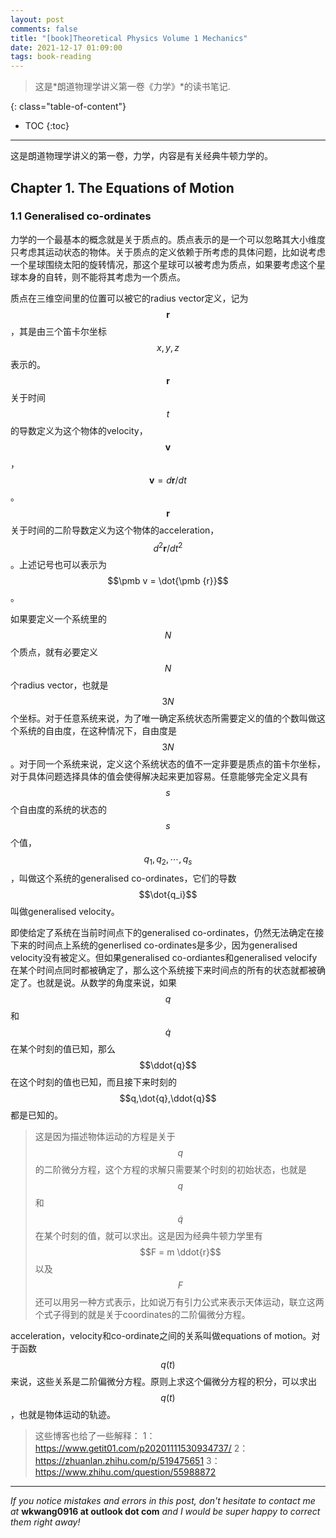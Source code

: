 ```yaml
---
layout: post
comments: false
title: "[book]Theoretical Physics Volume 1 Mechanics"
date: 2021-12-17 01:09:00
tags: book-reading
---
```


> 这是*朗道物理学讲义第一卷《力学》*的读书笔记.


<!--more-->

{: class="table-of-content"}
* TOC
{:toc}

---

这是朗道物理学讲义的第一卷，力学，内容是有关经典牛顿力学的。

## Chapter 1. The Equations of Motion

### 1.1 Generalised co-ordinates

力学的一个最基本的概念就是关于质点的。质点表示的是一个可以忽略其大小维度只考虑其运动状态的物体。关于质点的定义依赖于所考虑的具体问题，比如说考虑一个星球围绕太阳的旋转情况，那这个星球可以被考虑为质点，如果要考虑这个星球本身的自转，则不能将其考虑为一个质点。

质点在三维空间里的位置可以被它的radius vector定义，记为$$\pmb r$$，其是由三个笛卡尔坐标$$x,y,z$$表示的。$$\pmb r$$关于时间$$t$$的导数定义为这个物体的velocity，$$\pmb v$$，$$\pmb v = d \pmb r /dt$$。$$\pmb r$$关于时间的二阶导数定义为这个物体的acceleration，$$d^2 \pmb r /d t^2$$。上述记号也可以表示为$$\pmb v = \dot{\pmb {r}}$$。

如果要定义一个系统里的$$N$$个质点，就有必要定义$$N$$个radius vector，也就是$$3N$$个坐标。对于任意系统来说，为了唯一确定系统状态所需要定义的值的个数叫做这个系统的自由度，在这种情况下，自由度是$$3N$$。对于同一个系统来说，定义这个系统状态的值不一定非要是质点的笛卡尔坐标，对于具体问题选择具体的值会使得解决起来更加容易。任意能够完全定义具有$$s$$个自由度的系统的状态的$$s$$个值，$$q_1, q_2, \cdots, q_s$$，叫做这个系统的generalised co-ordinates，它们的导数$$\dot{q_i}$$叫做generalised velocity。

即使给定了系统在当前时间点下的generalised co-ordinates，仍然无法确定在接下来的时间点上系统的generlised co-ordinates是多少，因为generalised velocity没有被定义。但如果generalised co-ordiantes和generalised velocify在某个时间点同时都被确定了，那么这个系统接下来时间点的所有的状态就都被确定了。也就是说。从数学的角度来说，如果$$q$$和$$\dot{q}$$在某个时刻的值已知，那么$$\ddot{q}$$在这个时刻的值也已知，而且接下来时刻的$$q,\dot{q},\ddot{q}$$都是已知的。

>这是因为描述物体运动的方程是关于$$q$$的二阶微分方程，这个方程的求解只需要某个时刻的初始状态，也就是$$q$$和$$\dot{q}$$在某个时刻的值，就可以求出。这是因为经典牛顿力学里有$$F = m \ddot{r}$$以及$$F$$还可以用另一种方式表示，比如说万有引力公式来表示天体运动，联立这两个式子得到的就是关于coordinates的二阶偏微分方程。

acceleration，velocity和co-ordinate之间的关系叫做equations of motion。对于函数$$q(t)$$来说，这些关系是二阶偏微分方程。原则上求这个偏微分方程的积分，可以求出$$q(t)$$，也就是物体运动的轨迹。

>这些博客也给了一些解释：
>1：https://www.getit01.com/p20201111530934737/
>2：https://zhuanlan.zhihu.com/p/519475651
>3：https://www.zhihu.com/question/55988872








---

*If you notice mistakes and errors in this post, don't hesitate to contact me at* **wkwang0916 at outlook dot com** *and I would be super happy to correct them right away!*
